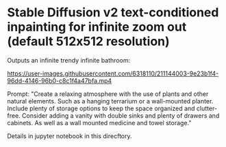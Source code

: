 # Stable Diffusion v2 text-conditioned inpainting for infinite zoom out (default 512x512 resolution)

Outputs an infinite trendy infinite bathroom:

https://user-images.githubusercontent.com/6318110/211144003-9e23b1f4-96dd-4146-96b0-c8c1f4a47bfa.mp4

Prompt: "Create a relaxing atmosphere with the use of plants and other natural elements. Such as a hanging terrarium or a wall-mounted planter. Include plenty of storage options to keep the space organized and clutter-free. Consider adding a vanity with double sinks and plenty of drawers and cabinets. As well as a wall mounted medicine and towel storage."

Details in jupyter notebook in this direcftory.
